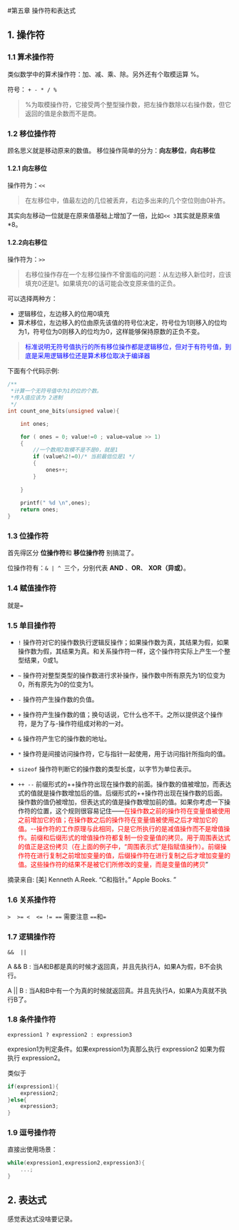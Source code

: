 #第五章 操作符和表达式

## 1. 操作符

### 1.1 算术操作符
类似数学中的算术操作符：加、减、乘、除。另外还有个取模运算 %。

符号：
``+ - * / %``

>%为取模操作符，它接受两个整型操作数，把左操作数除以右操作数，但它返回的值是余数而不是商。


### 1.2 移位操作符
顾名思义就是移动原来的数值。
移位操作简单的分为：**向左移位**，**向右移位**

#### 1.2.1 向左移位
操作符为：``<<``
>在左移位中，值最左边的几位被丢弃，右边多出来的几个空位则由0补齐。

其实向左移动一位就是在原来值基础上增加了一倍，比如``<< 3``其实就是原来值*8。

#### 1.2.2向右移位
操作符为：``>>``
> 右移位操作存在一个左移位操作不曾面临的问题：从左边移入新位时，应该填充0还是1。如果填充0的话可能会改变原来值的正负。


 可以选择两种方：
 - 逻辑移位，左边移入的位用0填充
 - 算术移位，左边移入的位由原先该值的符号位决定，符号位为1则移入的位均为1，符号位为0则移入的位均为0，这样能够保持原数的正负不变。

> <font color = blue>标准说明无符号值执行的所有移位操作都是逻辑移位，但对于有符号值，到底是采用逻辑移位还是算术移位取决于编译器</font>

下面有个代码示例:

```c
/**
 *计算一个无符号值中为1的位的个数。 
 *传入值应该为 2进制 
 */
int count_one_bits(unsigned value){

    int ones;

    for ( ones = 0; value!=0 ; value=value >> 1)
    {
        //一个数用2取模不是不是0，就是1 
        if (value%2!=0)/* 当前最低位是1 */
        {
            ones++;
        }
        
    }
    
    printf(" %d \n",ones);
    return ones;
}
```




### 1.3 位操作符
首先得区分 **位操作符**和 **移位操作符** 别搞混了。

位操作符有：``& | ^ ``三个，分别代表 **AND** 、**OR**、 **XOR（异或）**。



### 1.4 赋值操作符
就是``=``
### 1.5 单目操作符

- ``!`` 操作符对它的操作数执行逻辑反操作；如果操作数为真，其结果为假，如果操作数为假，其结果为真。和关系操作符一样，这个操作符实际上产生一个整型结果，0或1。

- ``~`` 操作符对整型类型的操作数进行求补操作，操作数中所有原先为1的位变为0，所有原先为0的位变为1。

- ``-`` 操作符产生操作数的负值。

- ``+`` 操作符产生操作数的值；换句话说，它什么也不干。之所以提供这个操作符，是为了与-操作符组成对称的一对。

- ``&`` 操作符产生它的操作数的地址。
- ``*`` 操作符是间接访问操作符，它与指针一起使用，用于访问指针所指向的值。
- ``sizeof`` 操作符判断它的操作数的类型长度，以字节为单位表示。
- ``++ --`` 
前缀形式的++操作符出现在操作数的前面。操作数的值被增加，而表达式的值就是操作数增加后的值。后缀形式的++操作符出现在操作数的后面。操作数的值仍被增加，但表达式的值是操作数增加前的值。如果你考虑一下操作符的位置，这个规则很容易记住——<font color=red>在操作数之前的操作符在变量值被使用之前增加它的值；在操作数之后的操作符在变量值被使用之后才增加它的值。--操作符的工作原理与此相同，只是它所执行的是减值操作而不是增值操作。前缀和后缀形式的增值操作符都复制一份变量值的拷贝。用于周围表达式的值正是这份拷贝（在上面的例子中，“周围表示式”是指赋值操作）。前缀操作符在进行复制之前增加变量的值，后缀操作符在进行复制之后才增加变量的值。这些操作符的结果不是被它们所修改的变量，而是变量值的拷贝</font>”

摘录来自: [美] Kenneth A.Reek. “C和指针。” Apple Books. ”


### 1.6 关系操作符

``>  >= <  <= != ==``
需要注意 ``==``和``=``

### 1.7 逻辑操作符
``&&  ||``

A && B : 当A和B都是真的时候才返回真，并且先执行A，如果A为假，B不会执行。

A || B : 当A和B中有一个为真的时候就返回真。并且先执行A，如果A为真就不执行B了。

### 1.8 条件操作符

``expression1 ? expression2 : expression3``

expresion1为判定条件。如果expression1为真那么执行 expression2 如果为假 执行 expression2。

类似于
```c
if(expression1){
    expression2;
}else{
    expression3;
}

```
### 1.9 逗号操作符

直接出使用场景：

```c
while(expression1,expression2,expression3){
    ...;
}
```



## 2. 表达式
感觉表达式没啥要记录。




